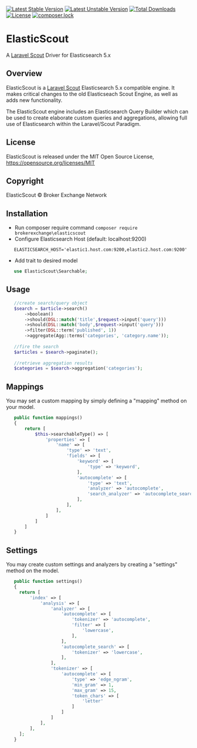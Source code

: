 [![Latest Stable Version](https://poser.pugx.org/brokerexchange/elasticscout/v/stable)](https://packagist.org/packages/brokerexchange/elasticscout)
[![Latest Unstable Version](https://poser.pugx.org/brokerexchange/elasticscout/v/unstable)](https://packagist.org/packages/brokerexchange/elasticscout)
[![Total Downloads](https://poser.pugx.org/brokerexchange/elasticscout/downloads)](https://packagist.org/packages/brokerexchange/elasticscout)
[![License](https://poser.pugx.org/brokerexchange/elasticscout/license)](https://packagist.org/packages/brokerexchange/elasticscout)
[![composer.lock](https://poser.pugx.org/brokerexchange/elasticscout/composerlock)](https://packagist.org/packages/brokerexchange/elasticscout)

# ElasticScout
A [Laravel Scout](https://github.com/laravel/scout) Driver for Elasticsearch 5.x

## Overview
ElasticScout is a [Laravel Scout](https://github.com/laravel/scout) Elasticsearch 5.x compatible engine. It makes critical changes to the old Elasticseach Scout Engine, as well as adds new functionality.

The ElasticScout engine includes an Elasticsearch Query Builder which can be used to create elaborate custom queries and aggregations, allowing full use of Elasticsearch within the Laravel/Scout Paradigm.

## License
ElasticScout is released under the MIT Open Source License, <https://opensource.org/licenses/MIT>

## Copyright
ElasticScout &copy; Broker Exchange Network

## Installation
 * Run composer require command
 `composer require brokerexchange\elasticscout`
 * Configure Elasticsearch Host (default: localhost:9200)
 ```env
    ELASTICSEARCH_HOST='elastic1.host.com:9200,elastic2.host.com:9200'
 ```
 * Add trait to desired model
 ```php
    use ElasticScout\Searchable;
 ```
 
## Usage
 ```php
    //create search/query object
    $search = $article->search()
        ->boolean()
        ->should(DSL::match('title',$request->input('query')))
        ->should(DSL::match('body',$request->input('query')))
        ->filter(DSL::term('published', 1))
        ->aggregate(Agg::terms('categories', 'category.name'));
        
    //fire the search
    $articles = $search->paginate();
        
    //retrieve aggregation results
    $categories = $search->aggregation('categories');
 ```
## Mappings
 You may set a custom mapping by simply defining a "mapping" method on your model.
 
 ```php
    public function mappings()
    {
        return [
            $this->searchableType() => [
                'properties' => [
                    'name' => [
                        'type' => 'text',
                        'fields' => [
                            'keyword' => [
                                'type' => 'keyword',
                            ],
                            'autocomplete' => [
                                'type' => 'text',
                                'analyzer' => 'autocomplete',
                                'search_analyzer' => 'autocomplete_search',
                            ],
                        ],
                    ],
                ]
            ]
        ]
    }
 ```
 
 ## Settings
  You may create custom settings and analyzers by creating a "settings" method on the model.
  
 ```php
    public function settings()
    {
      return [
          'index' => [
              'analysis' => [
                  'analyzer' => [
                      'autocomplete' => [
                          'tokenizer' => 'autocomplete',
                          'filter' => [
                              'lowercase',
                          ],
                      ],
                      'autocomplete_search' => [
                          'tokenizer' => 'lowercase',
                      ],
                  ],
                  'tokenizer' => [
                      'autocomplete' => [
                          'type' => 'edge_ngram',
                          'min_gram' => 1,
                          'max_gram' => 15,
                          'token_chars' => [
                              'letter'
                          ]
                      ]
                  ]
              ],
          ],
      ];
    }
 ```